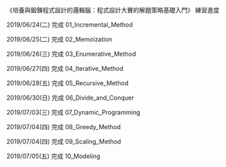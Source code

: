 《培養與鍛鍊程式設計的邏輯腦：程式設計大賽的解題策略基礎入門》
練習進度


2019/06/24(二) 完成 01_Incremental_Method


2019/06/25(二) 完成 02_Memoization


2019/06/26(三) 完成 03_Enumerative_Method


2019/06/27(四) 完成 04_Iterative_Method


2019/06/28(五) 完成 05_Recursive_Method


2019/06/30(日) 完成 06_Divide_and_Conquer


2019/07/03(三) 完成 07_Dynamic_Programming


2019/07/04(四) 完成 08_Greedy_Method


2019/07/04(四) 完成 09_Scaling_Method


2019/07/05(五) 完成 10_Modeling
